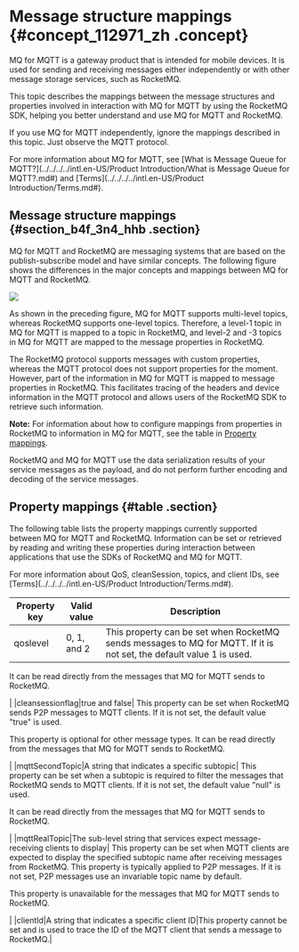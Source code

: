 # Message structure mappings {#concept_112971_zh .concept}

MQ for MQTT is a gateway product that is intended for mobile devices. It is used for sending and receiving messages either independently or with other message storage services, such as RocketMQ.

This topic describes the mappings between the message structures and properties involved in interaction with MQ for MQTT by using the RocketMQ SDK, helping you better understand and use MQ for MQTT and RocketMQ.

If you use MQ for MQTT independently, ignore the mappings described in this topic. Just observe the MQTT protocol.

For more information about MQ for MQTT, see [What is Message Queue for MQTT?](../../../../intl.en-US/Product Introduction/What is Message Queue for MQTT?.md#) and [Terms](../../../../intl.en-US/Product Introduction/Terms.md#).

## Message structure mappings {#section_b4f_3n4_hhb .section}

MQ for MQTT and RocketMQ are messaging systems that are based on the publish-subscribe model and have similar concepts. The following figure shows the differences in the major concepts and mappings between MQ for MQTT and RocketMQ.

![](http://static-aliyun-doc.oss-cn-hangzhou.aliyuncs.com/assets/img/152389/156765972443276_en-US.png)

As shown in the preceding figure, MQ for MQTT supports multi-level topics, whereas RocketMQ supports one-level topics. Therefore, a level-1 topic in MQ for MQTT is mapped to a topic in RocketMQ, and level-2 and -3 topics in MQ for MQTT are mapped to the message properties in RocketMQ.

The RocketMQ protocol supports messages with custom properties, whereas the MQTT protocol does not support properties for the moment. However, part of the information in MQ for MQTT is mapped to message properties in RocketMQ. This facilitates tracing of the headers and device information in the MQTT protocol and allows users of the RocketMQ SDK to retrieve such information.

**Note:** For information about how to configure mappings from properties in RocketMQ to information in MQ for MQTT, see the table in [Property mappings](#table).

RocketMQ and MQ for MQTT use the data serialization results of your service messages as the payload, and do not perform further encoding and decoding of the service messages.

## Property mappings {#table .section}

The following table lists the property mappings currently supported between MQ for MQTT and RocketMQ. Information can be set or retrieved by reading and writing these properties during interaction between applications that use the SDKs of RocketMQ and MQ for MQTT.

For more information about QoS, cleanSession, topics, and client IDs, see [Terms](../../../../intl.en-US/Product Introduction/Terms.md#).

|Property key|Valid value|Description|
|------------|-----------|-----------|
|qoslevel|0, 1, and 2| This property can be set when RocketMQ sends messages to MQ for MQTT. If it is not set, the default value 1 is used.

 It can be read directly from the messages that MQ for MQTT sends to RocketMQ.

 |
|cleansessionflag|true and false| This property can be set when RocketMQ sends P2P messages to MQTT clients. If it is not set, the default value "true" is used.

 This property is optional for other message types. It can be read directly from the messages that MQ for MQTT sends to RocketMQ.

 |
|mqttSecondTopic|A string that indicates a specific subtopic| This property can be set when a subtopic is required to filter the messages that RocketMQ sends to MQTT clients. If it is not set, the default value "null" is used.

 It can be read directly from the messages that MQ for MQTT sends to RocketMQ.

 |
|mqttRealTopic|The sub-level string that services expect message-receiving clients to display| This property can be set when MQTT clients are expected to display the specified subtopic name after receiving messages from RocketMQ. This property is typically applied to P2P messages. If it is not set, P2P messages use an invariable topic name by default.

 This property is unavailable for the messages that MQ for MQTT sends to RocketMQ.

 |
|clientId|A string that indicates a specific client ID|This property cannot be set and is used to trace the ID of the MQTT client that sends a message to RocketMQ.|

